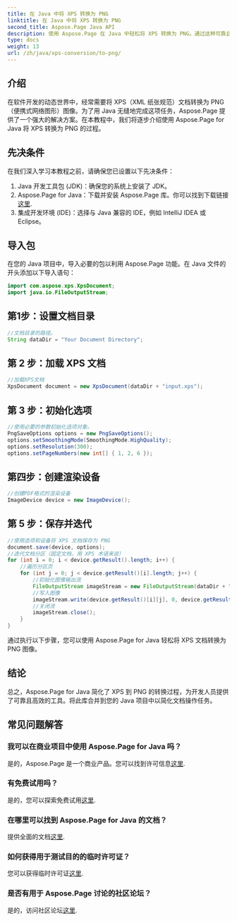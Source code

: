 ```yaml
---
title: 在 Java 中将 XPS 转换为 PNG
linktitle: 在 Java 中将 XPS 转换为 PNG
second_title: Aspose.Page Java API
description: 使用 Aspose.Page 在 Java 中轻松将 XPS 转换为 PNG。通过这种可靠且对开发人员友好的解决方案简化文档任务。
type: docs
weight: 13
url: /zh/java/xps-conversion/to-png/
---
```

## 介绍
在软件开发的动态世界中，经常需要将 XPS（XML 纸张规范）文档转换为 PNG（便携式网络图形）图像。为了用 Java 无缝地完成这项任务，Aspose.Page 提供了一个强大的解决方案。在本教程中，我们将逐步介绍使用 Aspose.Page for Java 将 XPS 转换为 PNG 的过程。
## 先决条件
在我们深入学习本教程之前，请确保您已设置以下先决条件：
1. Java 开发工具包 (JDK)：确保您的系统上安装了 JDK。
2.  Aspose.Page for Java：下载并安装 Aspose.Page 库。你可以找到下载链接[这里](https://releases.aspose.com/page/java/).
3. 集成开发环境 (IDE)：选择与 Java 兼容的 IDE，例如 IntelliJ IDEA 或 Eclipse。
## 导入包
在您的 Java 项目中，导入必要的包以利用 Aspose.Page 功能。在 Java 文件的开头添加以下导入语句：
```java
import com.aspose.xps.XpsDocument;
import java.io.FileOutputStream;
```
## 第1步：设置文档目录
```java
//文档目录的路径。
String dataDir = "Your Document Directory";
```
## 第 2 步：加载 XPS 文档
```java
//加载XPS文档
XpsDocument document = new XpsDocument(dataDir + "input.xps");
```
## 第 3 步：初始化选项
```java
//使用必要的参数初始化选项对象。
PngSaveOptions options = new PngSaveOptions();
options.setSmoothingMode(SmoothingMode.HighQuality);
options.setResolution(300);
options.setPageNumbers(new int[] { 1, 2, 6 });
```
## 第四步：创建渲染设备
```java
//创建PDF格式的渲染设备
ImageDevice device = new ImageDevice();
```
## 第 5 步：保存并迭代
```java
//使用选项和设备将 XPS 文档保存为 PNG
document.save(device, options);
//迭代文档分区（固定文档，用 XPS 术语来说）
for (int i = 0; i < device.getResult().length; i++) {
    //遍历分区页
    for (int j = 0; j < device.getResult()[i].length; j++) {
        //初始化图像输出流
        FileOutputStream imageStream = new FileOutputStream(dataDir + "XPStoPNG" + "_" + (i + 1) + "_" + (j + 1) + ".png");
        //写入图像
        imageStream.write(device.getResult()[i][j], 0, device.getResult()[i][j].length);
        //关闭流
        imageStream.close();
    }
}
```
通过执行以下步骤，您可以使用 Aspose.Page for Java 轻松将 XPS 文档转换为 PNG 图像。
## 结论
总之，Aspose.Page for Java 简化了 XPS 到 PNG 的转换过程，为开发人员提供了可靠且高效的工具。将此库合并到您的 Java 项目中以简化文档操作任务。
## 常见问题解答
### 我可以在商业项目中使用 Aspose.Page for Java 吗？
是的，Aspose.Page 是一个商业产品。您可以找到许可信息[这里](https://purchase.aspose.com/buy).
### 有免费试用吗？
是的，您可以探索免费试用[这里](https://releases.aspose.com/).
### 在哪里可以找到 Aspose.Page for Java 的文档？
提供全面的文档[这里](https://reference.aspose.com/page/java/).
### 如何获得用于测试目的的临时许可证？
您可以获得临时许可证[这里](https://purchase.aspose.com/temporary-license/).
### 是否有用于 Aspose.Page 讨论的社区论坛？
是的，访问社区论坛[这里](https://forum.aspose.com/c/page/39).